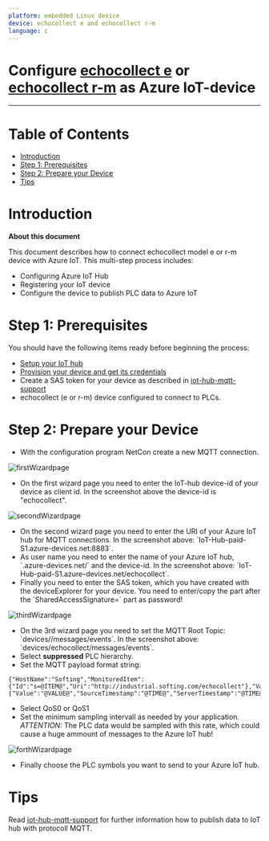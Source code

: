 ```yaml
---
platform: embedded Linux device
device: echocollect e and echocollect r-m
language: c
---
```


Configure [echocollect e](https://data-intelligence.softing.com/products/iot-gateways/echocollect-e/) or [echocollect r-m](https://data-intelligence.softing.com/products/iot-gateways/echocollect-rm/) as Azure IoT-device
===
---

# Table of Contents

-   [Introduction](#Introduction)
-   [Step 1: Prerequisites](#Prerequisites)
-   [Step 2: Prepare your Device](#PrepareDevice)
-   [Tips](#tips)

<a name="Introduction"></a>
# Introduction

**About this document**

This document describes how to connect echocollect model e or r-m device with Azure IoT. This multi-step process includes:
-   Configuring Azure IoT Hub
-   Registering your IoT device
-   Configure the device to publish PLC data to Azure IoT

<a name="Prerequisites"></a>
# Step 1: Prerequisites

You should have the following items ready before beginning the process:

-   [Setup your IoT hub][lnk-setup-iot-hub]
-   [Provision your device and get its credentials][lnk-manage-iot-hub]
-   Create a SAS token for your device as described in [iot-hub-mqtt-support](https://docs.microsoft.com/en-Us/azure/iot-hub/iot-hub-mqtt-support)
-   echocollect (e or r-m) device configured to connect to PLCs.

<a name="PrepareDevice"></a>
# Step 2: Prepare your Device
-   With the configuration program NetCon create a new MQTT connection.

![firstWizardpage](media/echocollect-mqtt1.png)
-   On the first wizard page you need to enter the IoT-hub device-id of your device as client id. In the screenshot above the device-id is "echocollect".

![secondWizardpage](media/echocollect-mqtt2.png)
-   On the second wizard page you need to enter the URI of your Azure IoT hub for MQTT connections. In the screenshot above: ´IoT-Hub-paid-S1.azure-devices.net:8883´.
-   As user name you need to enter the name of your Azure IoT hub, ´.azure-devices.net/´ and the device-id. In the screenshot above: ´IoT-Hub-paid-S1.azure-devices.net/echocollect´.
-   Finally you need to enter the SAS token, which you have created with the deviceExplorer for your device.
    You need to enter/copy the part after the ´SharedAccessSignature=´ part as password!

![thirdWizardpage](media/echocollect-mqtt3.png)
-   On the 3rd wizard page you need to set the MQTT Root Topic: ´devices/<device-id>/messages/events´. In the screenshot above: ´devices/echocollect/messages/events´.
-   Select **suppressed** PLC hierarchy.
-   Set the MQTT payload format string:

```
{"HostName":"Softing","MonitoredItem":{"Id":"s=@ITEM@","Uri":"http://industrial.softing.com/echocollect"},"Value":{"Value":"@VALUE@","SourceTimestamp":"@TIME@","ServerTimestamp":"@TIME@","quality":"@QUALITY@"}}
```

-   Select QoS0 or QoS1
-   Set the minimum sampling intervall as needed by your application. *ATTENTION:* The PLC data would be sampled with this rate, which could cause a huge ammount of messages to the Azure IoT hub!

![forthWizardpage](media/echocollect-mqtt4.png)
-   Finally choose the PLC symbols you want to send to your Azure IoT hub.

<a name="tips"></a>
# Tips

Read [iot-hub-mqtt-support](https://docs.microsoft.com/en-Us/azure/iot-hub/iot-hub-mqtt-support) for further information how to publish data to IoT hub with protocoll MQTT.

[setup-devbox-linux]: https://github.com/Azure/azure-iot-sdk-c/blob/master/doc/devbox_setup.md
[lnk-setup-iot-hub]: ../setup_iothub.md
[lnk-manage-iot-hub]: ../manage_iot_hub.md
